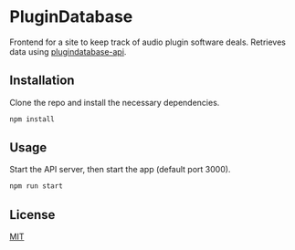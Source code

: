 # PluginDatabase

Frontend for a site to keep track of audio plugin software deals.
Retrieves data using [plugindatabase-api](https://github.com/jez321/plugindatabase-api).

## Installation

Clone the repo and install the necessary dependencies.

```bash
npm install
```

## Usage

Start the API server, then start the app (default port 3000).

```bash
npm run start
```

## License
[MIT](https://choosealicense.com/licenses/mit/)
